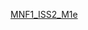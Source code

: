 [MNF1_ISS2_M1e](https://drive.google.com/drive/folders/1JfFUni644h-yQP9rSwQC2nKWPIGV4uyY?usp=drive_link)
